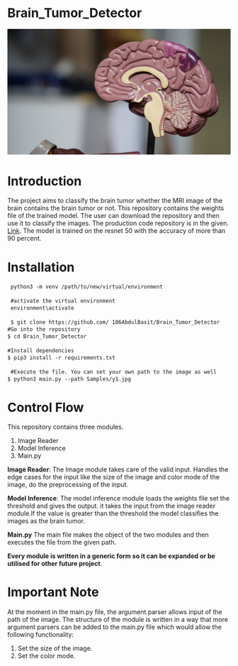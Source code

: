 # Brain_Tumor_Detector

![Brain Tumor](https://raw.githubusercontent.com/106AbdulBasit/Kaggle-Projects/main/Brain%20Tumor%20Classification%2C%20Transfer%20Learning/robina-weermeijer-3KGF9R_0oHs-unsplash.jpg)

# Introduction
The project aims to classify the brain tumor whether the MRI image of the brain contains the brain tumor or not. This repository contains the weights file of the trained model. The user can download the repository and then use it to classify the images. The production code  repository is in the given. [Link](https://github.com/106AbdulBasit/Kaggle-Projects). The model is trained on the resnet 50 with the accuracy of more than 90 percent.

# Installation
```
 python3 -m venv /path/to/new/virtual/environment
 
 #activate the virtual environment
 environment\activate
 
 $ git clone https://github.com/ 106AbdulBasit/Brain_Tumor_Detector 
#Go into the repository
$ cd Brain_Tumor_Detector

#Install dependencies
$ pip3 install -r requirements.txt

 #Execute the file. You can set your own path to the image as well
$ python3 main.py --path Samples/y1.jpg

```


# Control Flow

This repository contains three modules.
1. Image Reader
2. Model Inference
3. Main.py

        
**Image Reader**:
The Image module takes care of the valid input. Handles the edge cases for the input like the size of the image and color mode of the image, do the preprocessing of the input.

**Model Inference**:
The model inference module loads the weights file set the threshold and gives the output. it takes the input from the image reader module.If the value is greater than the threshold the model classifies the images as the brain tumor.

**Main.py**
The main file makes the object of the two modules and then executes the file from the given path.

**Every module is written in a generic form so it can be expanded or be utilised for other future project**.



# Important Note

At the moment in the main.py file, the argument parser allows input of the path of the image. The structure of the module is written in a way that more argument parsers can be added to the main.py file which would allow the following functionality:

1. Set the size of the image.
2. Set the color mode.



